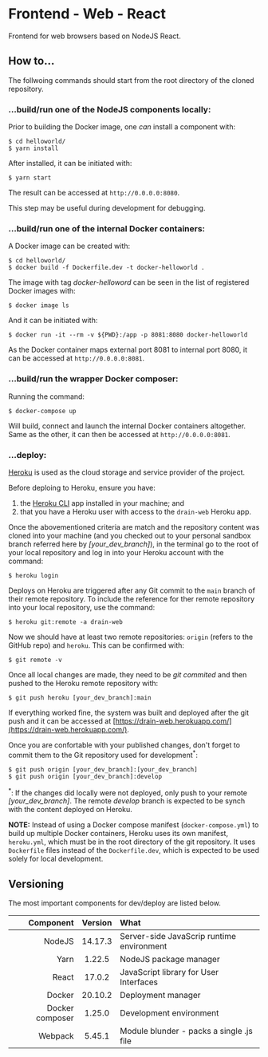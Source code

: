 # Frontend - Web - React

Frontend for web browsers based on NodeJS React.

## How to...

The follwoing commands should start from the root directory of the cloned repository.

### ...build/run one of the NodeJS components locally:

Prior to building the Docker image, one *can* install a component with:

    $ cd helloworld/
    $ yarn install

After installed, it can be initiated with:

	$ yarn start

The result can be accessed at ```http://0.0.0.0:8080```.

This step may be useful during development for debugging.

### ...build/run one of the internal Docker containers:

A Docker image can be created with:

    $ cd helloworld/
    $ docker build -f Dockerfile.dev -t docker-helloworld .

The image with tag *docker-helloword* can be seen in the list of registered Docker images with:

    $ docker image ls

And it can be initiated with:

    $ docker run -it --rm -v ${PWD}:/app -p 8081:8080 docker-helloworld

As the Docker container maps external port 8081 to internal port 8080, it can be accessed at ```http://0.0.0.0:8081```.

### ...build/run the wrapper Docker composer:

Running the command:

    $ docker-compose up

Will build, connect and launch the internal Docker containers altogether. Same as the other, it can then be accessed at ```http://0.0.0.0:8081```.

### ...deploy:

[Heroku](https://heroku.com/) is used as the cloud storage and service provider of the project.

Before deploing to Heroku, ensure you have:

1. the [Heroku CLI](https://devcenter.heroku.com/articles/heroku-cli) app installed in your machine; and
2. that you have a Heroku user with access to the ```drain-web``` Heroku app.

Once the abovementioned criteria are match and the repository content was cloned into your machine (and you checked out to your personal sandbox branch referred here by *[your_dev_branch]*), in the terminal go to the root of your local repository and log in into your Heroku account with the command:

    $ heroku login

Deploys on Heroku are triggered after any Git commit to the ```main``` branch of their remote repository. To include the reference for ther remote repository into your local repository, use the command:

    $ heroku git:remote -a drain-web

Now we should have at least two remote repositories: ```origin``` (refers to the GitHub repo) and ```heroku```. This can be confirmed with:

    $ git remote -v

Once all local changes are made, they need to be *git commited* and then pushed to the Heroku remote repository with:

    $ git push heroku [your_dev_branch]:main

If everything worked fine, the system was built and deployed after the git push and it can be accessed at [https://drain-web.herokuapp.com/](https://drain-web.herokuapp.com/).

Once you are confortable with your published changes, don't forget to commit them to the Git repository used for development<sup>*</sup>:

    $ git push origin [your_dev_branch]:[your_dev_branch]
    $ git push origin [your_dev_branch]:develop

<sup>\*</sup>: If the changes did locally were not deployed, only push to your remote *\[your_dev_branch\]*. The remote *develop* branch is expected to be synch with the content deployed on Heroku.

**NOTE:** Instead of using a Docker compose manifest (```docker-compose.yml```) to build up multiple Docker containers, Heroku uses its own manifest, ```heroku.yml```, which must be in the root directory of the git repository. It uses ```Dockerfile``` files instead of the ```Dockerfile.dev```, which is expected to be used solely for local development.

## Versioning

The most important components for dev/deploy are listed below.

| Component       |  Version  | What                                      |
|----------------:|:---------:|:------------------------------------------|
| NodeJS          |  14.17.3  | Server-side JavaScrip runtime environment |
| Yarn            |   1.22.5  | NodeJS package manager                    |
| React           |   17.0.2  | JavaScript library for User Interfaces    |
| Docker          |  20.10.2  | Deployment manager                        |
| Docker composer |   1.25.0  | Development environment                   |
| Webpack         |   5.45.1  | Module blunder - packs a single .js file  |
